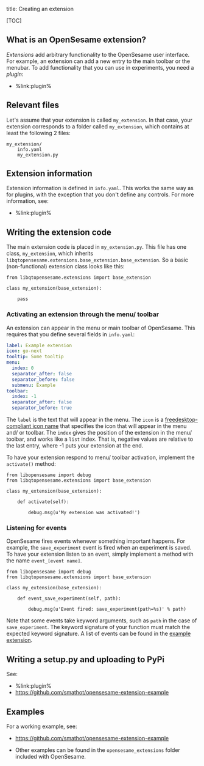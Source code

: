 title: Creating an extension

[TOC]

## What is an OpenSesame extension?

*Extensions* add arbitrary functionality to the OpenSesame user interface. For example, an extension can add a new entry to the main toolbar or the menubar. To add functionality that you can use in experiments, you need a *plugin*:

- %link:plugin%

## Relevant files

Let's assume that your extension is called `my_extension`. In that case, your extension corresponds to a folder called `my_extension`, which contains at least the following 2 files:

	my_extension/
		info.yaml
		my_extension.py

## Extension information

Extension information is defined in `info.yaml`. This works the same way as for plugins, with the exception that you don't define any controls. For more information, see:

- %link:plugin%

## Writing the extension code

The main extension code is placed in `my_extension.py`. This file has one class, `my_extension`, which inherits `libqtopensesame.extensions.base_extension.base_extension`. So a basic (non-functional) extension class looks like this:

~~~ .python
from libqtopensesame.extensions import base_extension

class my_extension(base_extension):

	pass
~~~

### Activating an extension through the menu/ toolbar

An extension can appear in the menu or main toolbar of OpenSesame. This requires that you define several fields in `info.yaml`:

~~~ .yaml
label: Example extension
icon: go-next
tooltip: Some tooltip
menu:
  index: 0
  separator_after: false
  separator_before: false
  submenu: Example
toolbar:
  index: -1
  separator_after: false
  separator_before: true
~~~

The `label` is the text that will appear in the menu. The `icon` is a [freedesktop-compliant icon name][icon-spec] that specifies the icon that will appear in the menu and/ or toolbar. The `index` gives the position of the extension in the menu/ toolbar, and works like a `list` index. That is, negative values are relative to the last entry, where -1 puts your extension at the end.

To have your extension respond to menu/ toolbar activation, implement the `activate()` method:

~~~ .python
from libopensesame import debug
from libqtopensesame.extensions import base_extension

class my_extension(base_extension):

	def activate(self):

		debug.msg(u'My extension was activated!')
~~~

### Listening for events

OpenSesame fires events whenever something important happens. For example, the `save_experiment` event is fired when an experiment is saved. To have your extension listen to an event, simply implement a method with the name `event_[event name]`.

~~~ .python
from libopensesame import debug
from libqtopensesame.extensions import base_extension

class my_extension(base_extension):

	def event_save_experiment(self, path):

		debug.msg(u'Event fired: save_experiment(path=%s)' % path)
~~~

Note that some events take keyword arguments, such as `path` in the case of `save_experiment`. The keyword signature of your function must match the expected keyword signature. A list of events can be found in the [example extension](https://github.com/smathot/opensesame-extension-example/blob/master/opensesame_extensions/example_extension/example_extension.py).

## Writing a setup.py and uploading to PyPi

See:

- %link:plugin%
- <https://github.com/smathot/opensesame-extension-example>

## Examples

For a working example, see:

- <https://github.com/smathot/opensesame-extension-example>

- Other examples can be found in the `opensesame_extensions` folder included with OpenSesame.

[example]: https://github.com/smathot/OpenSesame/tree/master/extensions/example
[icon-spec]: http://standards.freedesktop.org/icon-naming-spec/icon-naming-spec-latest.html
